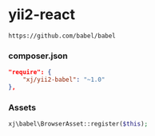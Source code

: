# yii2-react
```
https://github.com/babel/babel
```

### composer.json
```json
"require": {
    "xj/yii2-babel": "~1.0"
},
```

### Assets
```php
xj\babel\BrowserAsset::register($this);
```

